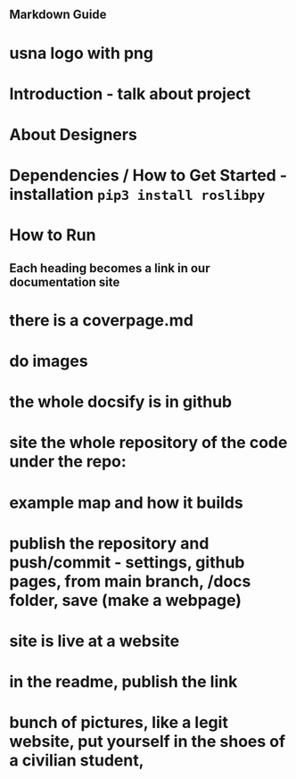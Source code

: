 ## Markdown Guide
# usna logo with png 
# Introduction - talk about project
# About Designers
# Dependencies / How to Get Started - installation `pip3 install roslibpy`
# How to Run 

## Each heading becomes a link in our documentation site
# there is a coverpage.md 
# do images 
# the whole docsify is in github 

# site the whole repository of the code under the repo: 
# example map and how it builds 

# publish the repository and push/commit - settings, github pages, from main branch, /docs folder, save (make a webpage)
# site is live at a website

# in the readme, publish the link 

# bunch of pictures, like a legit website, put yourself in the shoes of a civilian student,
